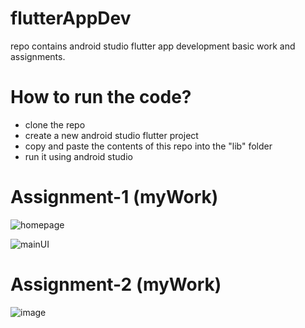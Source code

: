 # flutterAppDev
repo contains android studio flutter app development basic work and assignments.

# How to run the code?
- clone the repo
- create a new android studio flutter project
- copy and paste the contents of this repo into the "lib" folder
- run it using android studio

# Assignment-1 (myWork)

![homepage](https://github.com/AzwadFawadHasan/flutterAppDev/assets/106096161/5de2597c-4189-4a5f-b554-f605f57abe18)

![mainUI](https://github.com/AzwadFawadHasan/flutterAppDev/assets/106096161/e6e12f5c-c6a2-4663-817b-95a8b163791d)

# Assignment-2 (myWork)
![image](https://github.com/AzwadFawadHasan/flutterAppDev/assets/106096161/469a6214-3b6e-4c7b-9a99-3eac8b14408a)
